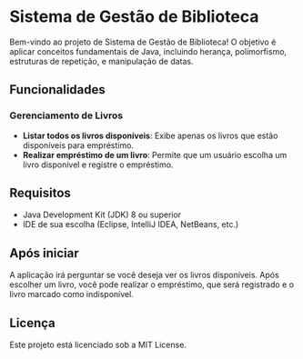 # Sistema de Gestão de Biblioteca

Bem-vindo ao projeto de Sistema de Gestão de Biblioteca! O objetivo é aplicar conceitos fundamentais de Java, incluindo herança, polimorfismo, estruturas de repetição, e manipulação de datas.

## Funcionalidades

### Gerenciamento de Livros
- **Listar todos os livros disponíveis**: Exibe apenas os livros que estão disponíveis para empréstimo.
- **Realizar empréstimo de um livro**: Permite que um usuário escolha um livro disponível e registre o empréstimo.

## Requisitos

- Java Development Kit (JDK) 8 ou superior
- IDE de sua escolha (Eclipse, IntelliJ IDEA, NetBeans, etc.)

## Após iniciar
A aplicação irá perguntar se você deseja ver os livros disponíveis.
Após escolher um livro, você pode realizar o empréstimo, que será registrado e o livro marcado como indisponível.

## Licença
Este projeto está licenciado sob a MIT License.